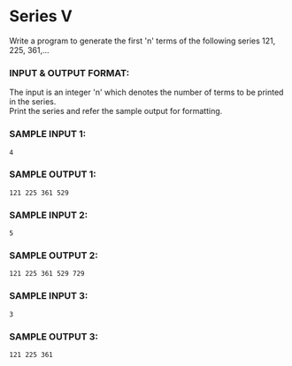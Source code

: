 # Series V

Write a program to generate the first 'n' terms of the following series 121, 225, 361,... 

### INPUT & OUTPUT FORMAT:

The input is an integer 'n' which denotes the number of terms to be printed in the series. <br>
Print the series and refer the sample output for formatting.

### SAMPLE INPUT 1:

```
4
```

### SAMPLE OUTPUT 1:

```
121 225 361 529
```

### SAMPLE INPUT 2:

```
5
```

### SAMPLE OUTPUT 2:

```
121 225 361 529 729
```

### SAMPLE INPUT 3:

```
3
```

### SAMPLE OUTPUT 3:

```
121 225 361
```
